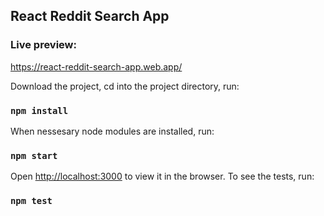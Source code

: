 

## React Reddit Search App

### Live preview: 

https://react-reddit-search-app.web.app/

Download the project, cd into the project directory, run:

### `npm install`

When nessesary node modules are installed, run: 

### `npm start`

Open [http://localhost:3000](http://localhost:3000) to view it in the browser.
To see the tests, run:

### `npm test`

